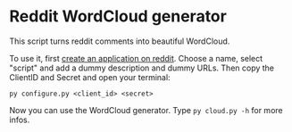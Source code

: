 # Reddit WordCloud generator
This script turns reddit comments into beautiful WordCloud.

To use it, first [create an application on reddit](https://www.reddit.com/prefs/apps). 
Choose a name, select "script" and add a dummy description and dummy URLs. Then copy the
ClientID and Secret and open your terminal:

``py configure.py <client_id> <secret>``

Now you can use the WordCloud generator. Type ``py cloud.py -h`` for more infos.